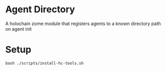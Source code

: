 # Agent Directory

A holochain zome module that registers agents to a known directory path on agent init
# Setup

`bash ./scripts/install-hc-tools.sh`

